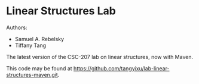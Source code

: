# Linear Structures Lab

Authors:

* Samuel A. Rebelsky
* Tiffany Tang

The latest version of the CSC-207 lab on linear structures, now with Maven.

This code may be found at <https://github.com/tangyixu/lab-linear-structures-maven.git>.


